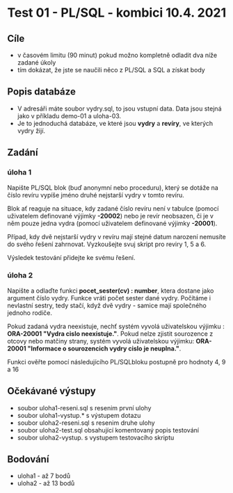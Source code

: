 # Test 01  - PL/SQL - kombici 10.4. 2021

## Cíle
  - v časovém limitu (90 minut) pokud možno kompletně odladit dva níže zadané úkoly
  - tím dokázat, že jste se naučili něco z PL/SQL a SQL a získat body

## Popis databáze
  - V adresáři máte soubor vydry.sql, to jsou vstupní data. Data jsou stejná jako v příkladu demo-01 a uloha-03.
  - Je to jednoduchá databáze, ve které jsou **vydry** a **revíry**, ve kterých vydry žijí.

## Zadání
### úloha 1

Napište PL/SQL blok (buď anonymní nebo proceduru), který se dotáže na číslo revíru vypíše jméno druhé nejstarší vydry v tomto revíru.

Blok ať reaguje na situace, kdy  zadané číslo  revíru není v tabulce (pomocí uživatelem definované výjimky **-20002**)  nebo je revír neobsazen, či je v něm pouze jedna vydra (pomocí uživatelem definované výjimky **-20001**).

Případ, kdy dvě nejstarší vydry v revíru mají stejné datum narození nemusíte do svého řešení zahrnovat. Vyzkoušejte svuj skript pro reviry 1, 5 a 6.

Výsledek testování přidejte ke svému řešení.

### úloha 2

Napište a odlaďte funkci **pocet_sester(cv) : number**, ktera dostane jako argument číslo vydry. Funkce vráti počet sester dané vydry. Počítáme i nevlastní sestry, tedy stačí, když dvě vydry - samice mají společného jednoho rodiče.

Pokud zadaná vydra neexistuje, nechť systém vyvolá uživatelskou výjimku :
**ORA-20001 "Vydra cislo  <cv>  neexistuje."**.
Pokud nelze zjistit sourozence z otcovy nebo  matčiny strany,  systém vyvolá uživatelskou výjimku:
**ORA-20001 "Informace o sourozencich  vydry cislo  <cv>  je neuplna."**.

Funkci ověřte pomocí následujícího PL/SQLbloku  postupně pro hodnoty 4, 9 a 16

## Očekávané výstupy
 - soubor uloha1-reseni.sql s resenim první ulohy
 - soubor uloha1-vystup.*  s výstupem dotazu
 - soubor uloha2-reseni.sql s resenim druhe ulohy
 - soubor uloha2-test.sql obsahující komentovaný popis testování
 - soubor uloha2-vystup.  s vystupem testovacího skriptu

## Bodování
  - uloha1 - až 7 bodů
  - uloha2 - až 13 bodů

